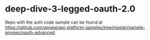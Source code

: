 # deep-dive-3-legged-oauth-2.0
Repo with the auth code sample can be found at https://github.com/apigee/api-platform-samples/tree/master/sample-proxies/oauth-advanced.
